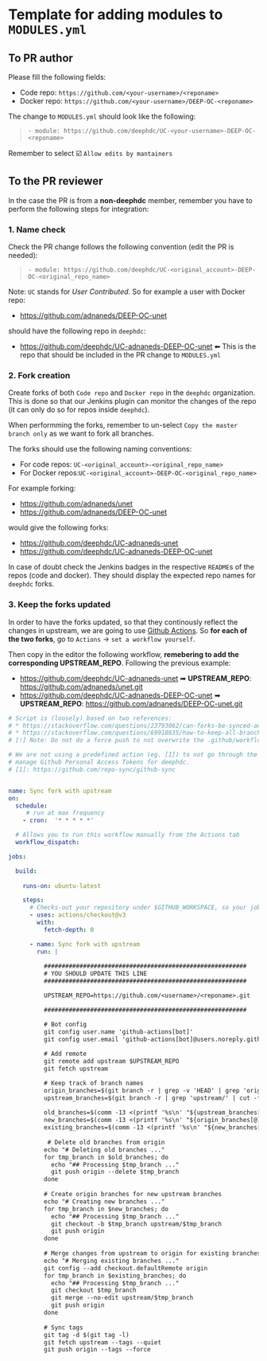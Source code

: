 # Template for adding modules to `MODULES.yml`


## To PR author

Please fill the following fields:

* Code repo: `https://github.com/<your-username>/<reponame>`
* Docker repo: `https://github.com/<your-username>/DEEP-OC-<reponame>`

The change to `MODULES.yml` should look like the following:
> `- module: https://github.com/deephdc/UC-<your-username>-DEEP-OC-<reponame>`

Remember to select :ballot_box_with_check: `Allow edits by mantainers`


## To the PR reviewer
  
In the case the PR is from a **non-deephdc** member, remember you have to perform the following steps for integration:

### 1. Name check

Check the PR change follows the following convention (edit the PR is needed):

> `- module: https://github.com/deephdc/UC-<original_account>-DEEP-OC-<original_repo_name>`

Note: `UC` stands for _User Contributed_.
So for example a user with Docker repo:
- https://github.com/adnaneds/DEEP-OC-unet

should have the following repo in `deephdc`:
- https://github.com/deephdc/UC-adnaneds-DEEP-OC-unet ⬅ This is the repo that should be included in the PR change to `MODULES.yml`

### 2. Fork creation

Create forks of both `Code repo` and `Docker repo` in the `deephdc` organization. 
This is done so that our Jenkins plugin can monitor the changes of the repo (it can only do so for repos inside `deephdc`).

When performming the forks, remember to un-select `Copy the master branch only` as we want to fork all branches.

The forks should use the following naming conventions:
- For code repos: `UC-<original_account>-<original_repo_name>`
- For Docker repos:`UC-<original_account>-DEEP-OC-<original_repo_name>`

For example forking:
- https://github.com/adnaneds/unet
- https://github.com/adnaneds/DEEP-OC-unet

would give the following forks:
- https://github.com/deephdc/UC-adnaneds-unet
- https://github.com/deephdc/UC-adnaneds-DEEP-OC-unet

In case of doubt check the Jenkins badges in the respective `README`s of the repos (code and docker). They should display the expected repo names for `deephdc` forks.

### 3. Keep the forks updated

In order to have the forks updated, so that they continously reflect the changes in upstream, we are going to use [Github Actions](https://github.com/features/actions).
So **for each of the two forks**, go to `Actions` &#8594; `set a workflow yourself`.

Then copy in the editor the following workflow, **remebering to add the corresponding UPSTREAM_REPO**. Following the previous example:
- https://github.com/deephdc/UC-adnaneds-unet ➡ **UPSTREAM_REPO**: https://github.com/adnaneds/unet.git
- https://github.com/deephdc/UC-adnaneds-DEEP-OC-unet ➡ **UPSTREAM_REPO**: https://github.com/adnaneds/DEEP-OC-unet.git

```yaml
# Script is (loosely) based on two references:
# * https://stackoverflow.com/questions/23793062/can-forks-be-synced-automatically-in-github
# * https://stackoverflow.com/questions/69918635/how-to-keep-all-branches-and-tags-in-sync-in-a-fork-or-mirror-repo
# [!] Note: Do not do a force push to not overwrite the .github/workflow/main.yml file.

# We are not using a predefined action (eg. [1]) to not go through the hassle of having to
# manage Github Personal Access Tokens for deephdc.
# [1]: https://github.com/repo-sync/github-sync


name: Sync fork with upstream
on:
  schedule:
     # run at max frequency
    - cron:  '* * * * *'

  # Allows you to run this workflow manually from the Actions tab
  workflow_dispatch:

jobs:

  build:
    
    runs-on: ubuntu-latest

    steps:
      # Checks-out your repository under $GITHUB_WORKSPACE, so your job can access it
      - uses: actions/checkout@v3
        with:
          fetch-depth: 0

      - name: Sync fork with upstream
        run: |
          
          #########################################################
          # YOU SHOULD UPDATE THIS LINE
          #########################################################

          UPSTREAM_REPO=https://github.com/<username>/<reponame>.git

          #########################################################

          # Bot config
          git config user.name 'github-actions[bot]'
          git config user.email 'github-actions[bot]@users.noreply.github.com'
                    
          # Add remote
          git remote add upstream $UPSTREAM_REPO
          git fetch upstream

          # Keep track of branch names
          origin_branches=$(git branch -r | grep -v 'HEAD' | grep 'origin/' | cut -f 2 -d '/')
          upstream_branches=$(git branch -r | grep 'upstream/' | cut -f 2 -d '/')
          
          old_branches=$(comm -13 <(printf '%s\n' "${upstream_branches[@]}" | LC_ALL=C sort) <(printf '%s\n' "${origin_branches[@]}" | LC_ALL=C sort))
          new_branches=$(comm -13 <(printf '%s\n' "${origin_branches[@]}" | LC_ALL=C sort) <(printf '%s\n' "${upstream_branches[@]}" | LC_ALL=C sort))
          existing_branches=$(comm -13 <(printf '%s\n' "${new_branches[@]}" | LC_ALL=C sort) <(printf '%s\n' "${upstream_branches[@]}" | LC_ALL=C sort))
          
           # Delete old branches from origin
          echo "# Deleting old branches ..."
          for tmp_branch in $old_branches; do
            echo "## Processing $tmp_branch ..."
            git push origin --delete $tmp_branch
          done
          
          # Create origin branches for new upstream branches
          echo "# Creating new branches ..."
          for tmp_branch in $new_branches; do
            echo "## Processing $tmp_branch ..."
            git checkout -b $tmp_branch upstream/$tmp_branch
            git push origin
          done
          
          # Merge changes from upstream to origin for existing branches
          echo "# Merging existing branches ..."
          git config --add checkout.defaultRemote origin
          for tmp_branch in $existing_branches; do
            echo "## Processing $tmp_branch ..."
            git checkout $tmp_branch
            git merge --no-edit upstream/$tmp_branch
            git push origin
          done
          
          # Sync tags
          git tag -d $(git tag -l)
          git fetch upstream --tags --quiet
          git push origin --tags --force

```
